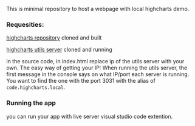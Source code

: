 This is minimal repository to host a webpage with local highcharts demo.

### Requesities:

[highcharts repository]( https://github.com/highcharts/highcharts ) cloned and built

[highcharts utils server]( https://github.com/highcharts/highcharts-utils ) cloned and running

in the source code, in index.html replace ip of the utils server with your own. The easy way of getting your IP:
When running the utils server, the first message in the console says on what IP/port each server is running. You want to find the one with the port 3031 with the alias of `code.highcharts.local`.

### Running the app
you can run your app with live server visual studio code extention. 
